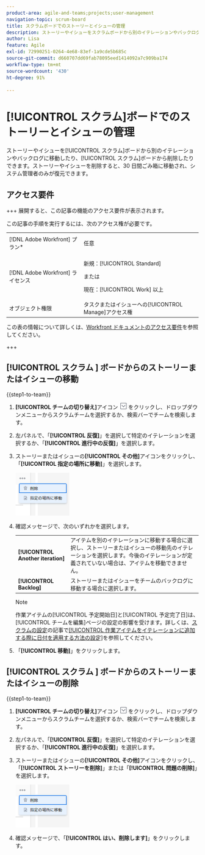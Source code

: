 ```yaml
---
product-area: agile-and-teams;projects;user-management
navigation-topic: scrum-board
title: スクラムボードでのストーリーとイシューの管理
description: ストーリーやイシューをスクラムボードから別のイテレーションやバックログに移動したり、スクラムボードから削除したりできます。ストーリーやイシューを削除すると、30 日間ごみ箱に移動され、システム管理者のみが復元できます。
author: Lisa
feature: Agile
exl-id: 72990251-0264-4e68-83ef-1a9cde5b685c
source-git-commit: d660707dd69fab78095eed1414092a7c909ba174
workflow-type: tm+mt
source-wordcount: '430'
ht-degree: 91%

---
```


# [!UICONTROL スクラム]ボードでのストーリーとイシューの管理

ストーリーやイシューを[!UICONTROL スクラム]ボードから別のイテレーションやバックログに移動したり、[!UICONTROL スクラム]ボードから削除したりできます。ストーリーやイシューを削除すると、30 日間ごみ箱に移動され、システム管理者のみが復元できます。

## アクセス要件

+++ 展開すると、この記事の機能のアクセス要件が表示されます。

この記事の手順を実行するには、次のアクセス権が必要です。

<table style="table-layout:auto"> 
 <tbody> 
  <tr> 
   <td role="rowheader">[!DNL Adobe Workfront] プラン*</td> 
   <td> <p>任意</p> </td> 
  </tr> 
  <tr> 
   <td role="rowheader">[!DNL Adobe Workfront] ライセンス</td> 
   <td> <p>新規：[!UICONTROL Standard]</p> 
   または
   <p>現在：[!UICONTROL Work] 以上</p> </td> 
  </tr>
   <tr> 
   <td role="rowheader">オブジェクト権限</td> 
   <td>タスクまたはイシューへの[!UICONTROL Manage]アクセス権 </td> 
  </tr>
 </tbody> 
</table>

この表の情報について詳しくは、[Workfront ドキュメントのアクセス要件](/help/quicksilver/administration-and-setup/add-users/access-levels-and-object-permissions/access-level-requirements-in-documentation.md)を参照してください。

+++

## [!UICONTROL  スクラム ] ボードからのストーリーまたはイシューの移動

{{step1-to-team}}

1. **[!UICONTROL チームの切り替え]**&#x200B;アイコン ![チームの切り替えアイコン](assets/switch-team-icon.png) をクリックし、ドロップダウンメニューからスクラムチームを選択するか、検索バーでチームを検索します。
1. 左パネルで、「**[!UICONTROL 反復]**」を選択して特定のイテレーションを選択するか、「**[!UICONTROL 進行中の反復]**」を選択します。
1. ストーリーまたはイシューの&#x200B;**[!UICONTROL その他]**&#x200B;アイコンをクリックし、「**[!UICONTROL 指定の場所に移動]**」を選択します。

   ![スクラムボードからのストーリーの削除または移動](assets/scrum-delete-move-story.png)

1. 確認メッセージで、次のいずれかを選択します。

   <table style="table-layout:auto">
    <tr>
        <td><strong>[!UICONTROL Another iteration]</strong></td>
        <td>アイテムを別のイテレーションに移動する場合に選択し、ストーリーまたはイシューの移動先のイテレーションを選択します。今後のイテレーションが定義されていない場合は、アイテムを移動できません。</td>
    </tr>
    <tr>
        <td><strong>[!UICONTROL Backlog]</strong></td>
        <td>ストーリーまたはイシューをチームのバックログに移動する場合に選択します。</td>
    </tr>
   </table>

   >[!NOTE]
   >
   >作業アイテムの[!UICONTROL 予定開始日]と[!UICONTROL 予定完了日]は、[!UICONTROL チームを編集]ページの設定の影響を受けます。詳しくは、[スクラムの設定](../../../agile/get-started-with-agile-in-workfront/configure-scrum.md)の記事で[[!UICONTROL 作業アイテムをイテレーションに追加する際に日付を適用する方法の設定]](../../../agile/get-started-with-agile-in-workfront/configure-scrum.md#configur5)を参照してください。

1. 「**[!UICONTROL 移動]**」をクリックします。

## [!UICONTROL  スクラム ] ボードからのストーリーまたはイシューの削除

{{step1-to-team}}

1. **[!UICONTROL チームの切り替え]**&#x200B;アイコン ![チームの切り替えアイコン](assets/switch-team-icon.png) をクリックし、ドロップダウンメニューからスクラムチームを選択するか、検索バーでチームを検索します。
1. 左パネルで、「**[!UICONTROL 反復]**」を選択して特定のイテレーションを選択するか、「**[!UICONTROL 進行中の反復]**」を選択します。
1. ストーリーまたはイシューの&#x200B;**[!UICONTROL その他]**&#x200B;アイコンをクリックし、「**[!UICONTROL ストーリーを削除]**」または「**[!UICONTROL 問題の削除]**」を選択します。

   ![スクラムボードからのストーリーの削除または移動](assets/scrum-delete-move-story.png)

1. 確認メッセージで、「**[!UICONTROL はい、削除します]**」をクリックします。
